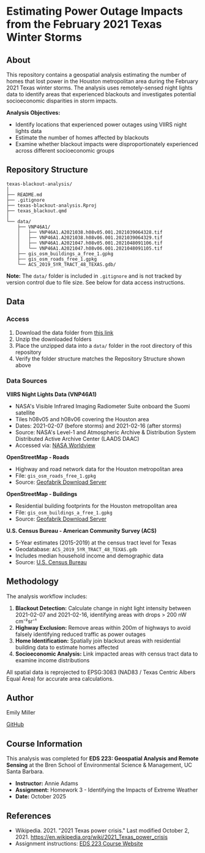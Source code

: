 # Estimating Power Outage Impacts from the February 2021 Texas Winter Storms

## About

This repository contains a geospatial analysis estimating the number of homes that lost power in the Houston metropolitan area during the February 2021 Texas winter storms. The analysis uses remotely-sensed night lights data to identify areas that experienced blackouts and investigates potential socioeconomic disparities in storm impacts.

**Analysis Objectives:**
- Identify locations that experienced power outages using VIIRS night lights data
- Estimate the number of homes affected by blackouts
- Examine whether blackout impacts were disproportionately experienced across different socioeconomic groups

## Repository Structure

```
texas-blackout-analysis/
│
├── README.md
├── .gitignore
├── texas-blackout-analysis.Rproj
├── texas_blackout.qmd
│
└── data/
    ├── VNP46A1/
    │   ├── VNP46A1.A2021038.h08v05.001.2021039064328.tif
    │   ├── VNP46A1.A2021038.h08v06.001.2021039064329.tif
    │   ├── VNP46A1.A2021047.h08v05.001.2021048091106.tif
    │   └── VNP46A1.A2021047.h08v06.001.2021048091105.tif
    ├── gis_osm_buildings_a_free_1.gpkg
    ├── gis_osm_roads_free_1.gpkg
    └── ACS_2019_5YR_TRACT_48_TEXAS.gdb/
```

**Note:** The `data/` folder is included in `.gitignore` and is not tracked by version control due to file size. See below for data access instructions.

## Data

### Access

1. Download the data folder from [this link](https://drive.google.com/file/d/1bTk62xwOzBqWmmT791SbYbHxnCdjmBtw/view?usp=drive_link)
2. Unzip the downloaded folders
3. Place the unzipped data into a `data/` folder in the root directory of this repository
4. Verify the folder structure matches the Repository Structure shown above

### Data Sources

**VIIRS Night Lights Data (VNP46A1)**
- NASA's Visible Infrared Imaging Radiometer Suite onboard the Suomi satellite
- Tiles h08v05 and h08v06 covering the Houston area
- Dates: 2021-02-07 (before storms) and 2021-02-16 (after storms)
- Source: NASA's Level-1 and Atmospheric Archive & Distribution System Distributed Active Archive Center (LAADS DAAC)
- Accessed via: [NASA Worldview](https://worldview.earthdata.nasa.gov/)

**OpenStreetMap - Roads**
- Highway and road network data for the Houston metropolitan area
- File: `gis_osm_roads_free_1.gpkg`
- Source: [Geofabrik Download Server](https://download.geofabrik.de/)

**OpenStreetMap - Buildings**
- Residential building footprints for the Houston metropolitan area
- File: `gis_osm_buildings_a_free_1.gpkg`
- Source: [Geofabrik Download Server](https://download.geofabrik.de/)

**U.S. Census Bureau - American Community Survey (ACS)**
- 5-Year estimates (2015-2019) at the census tract level for Texas
- Geodatabase: `ACS_2019_5YR_TRACT_48_TEXAS.gdb`
- Includes median household income and demographic data
- Source: [U.S. Census Bureau](https://www.census.gov/programs-surveys/acs)

## Methodology

The analysis workflow includes:

1. **Blackout Detection:** Calculate change in night light intensity between 2021-02-07 and 2021-02-16, identifying areas with drops > 200 nW cm⁻²sr⁻¹
2. **Highway Exclusion:** Remove areas within 200m of highways to avoid falsely identifying reduced traffic as power outages
3. **Home Identification:** Spatially join blackout areas with residential building data to estimate homes affected
4. **Socioeconomic Analysis:** Link impacted areas with census tract data to examine income distributions

All spatial data is reprojected to EPSG:3083 (NAD83 / Texas Centric Albers Equal Area) for accurate area calculations.

## Author

Emily Miller

[GitHub](https://github.com/yourusername)

## Course Information

This analysis was completed for **EDS 223: Geospatial Analysis and Remote Sensing** at the Bren School of Environmental Science & Management, UC Santa Barbara.

- **Instructor:** Annie Adams
- **Assignment:** Homework 3 - Identifying the Impacts of Extreme Weather
- **Date:** October 2025

## References

- Wikipedia. 2021. "2021 Texas power crisis." Last modified October 2, 2021. https://en.wikipedia.org/wiki/2021_Texas_power_crisis
- Assignment instructions: [EDS 223 Course Website](https://eds-223-geospatial.github.io/assignments/HW3.html)

